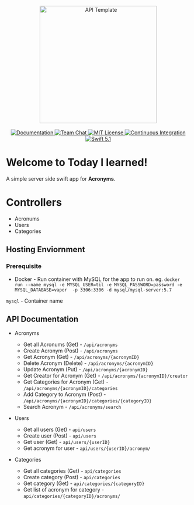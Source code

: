 <p align="center">
    <img src="https://user-images.githubusercontent.com/1342803/36623515-7293b4ec-18d3-11e8-85ab-4e2f8fb38fbd.png" width="320" alt="API Template">
    <br>
    <br>
    <a href="http://docs.vapor.codes/3.0/">
        <img src="http://img.shields.io/badge/read_the-docs-2196f3.svg" alt="Documentation">
    </a>
    <a href="https://discord.gg/vapor">
        <img src="https://img.shields.io/discord/431917998102675485.svg" alt="Team Chat">
    </a>
    <a href="LICENSE">
        <img src="http://img.shields.io/badge/license-MIT-brightgreen.svg" alt="MIT License">
    </a>
    <a href="https://circleci.com/gh/vapor/api-template">
        <img src="https://circleci.com/gh/vapor/api-template.svg?style=shield" alt="Continuous Integration">
    </a>
    <a href="https://swift.org">
        <img src="http://img.shields.io/badge/swift-5.1-brightgreen.svg" alt="Swift 5.1">
    </a>
</p>

# Welcome to Today I learned!

A simple server side swift app for **Acronyms**.

# Controllers

- Acronums
- Users
- Categories

## Hosting Enviornment

### Prerequisite
- Docker - Run container with MySQL for the app to run on.
eg. `docker run --name mysql -e MYSQL_USER=til -e MYSQL_PASSWORD=password -e MYSQL_DATABASE=vapor  -p 3306:3306 -d mysql/mysql-server:5.7`

`mysql` - Container name

## API Documentation

- Acronyms
	- Get all Acronums (Get) - `/api/acronyms`
	- Create Acronym (Post) - `/api/acronyms`
	- Get Acronym (Get) - `/api/acronyms/{acronymID}`
	- Delete Acronym (Delete) - `/api/acronyms/{acronymID}`
	- Update Acronym (Put) - `/api/acronyms/{acronymID}`
	- Get Creator for Acronym (Get) - `/api/acronyms/{acronymID}/creator`
	- Get Categories for Acronym (Get) - `/api/acronyms/{acronymID}/categories`
	- Add Category to Acronym (Post) - `/api/acronyms/{acronymID}/categories/{categoryID}`
	- Search Acronym -  `/api/acronyms/search`

- Users
	- Get all users (Get) - `api/users`
	- Create user (Post) - `api/users`
	- Get user (Get) - `api/users/{userID}`
	- Get acronym for user - `api/users/{userID}/acronym/`

- Categories
	- Get all categories (Get) - `api/categories`
	- Create category (Post) -  `api/categories`
	- Get category (Get) - `api/categories/{categoryID}`
	- Get list of acronym for category - `api/categories/{categoryID}/acronyms/`